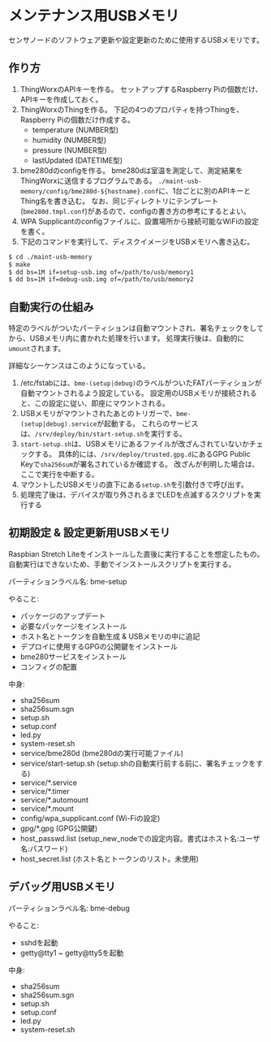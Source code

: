 # メンテナンス用USBメモリ
センサノードのソフトウェア更新や設定更新のために使用するUSBメモリです。


## 作り方
1. ThingWorxのAPIキーを作る。
   セットアップするRaspberry Piの個数だけ、APIキーを作成しておく。
2. ThingWorxのThingを作る。
   下記の4つのプロパティを持つThingを、Raspberry Piの個数だけ作成する。
   * temperature (NUMBER型)
   * humidity (NUMBER型)
   * pressure (NUMBER型)
   * lastUpdated (DATETIME型)
2. bme280dのconfigを作る。
   bme280dは室温を測定して、測定結果をThingWorxに送信するプログラムである。
   `./maint-usb-memory/config/bme280d-${hostname}.conf`に、1台ごとに別のAPIキーとThing名を書き込む。
   なお、同じディレクトリにテンプレート(`bme280d.tmpl.conf`)があるので、configの書き方の参考にするとよい。
3. WPA Supplicantのconfigファイルに、設置場所から接続可能なWiFiの設定を書く。
4. 下記のコマンドを実行して、ディスクイメージをUSBメモリへ書き込む。
```bash
$ cd ./maint-usb-memory
$ make
$ dd bs=1M if=setup-usb.img of=/path/to/usb/memory1
$ dd bs=1M if=debug-usb.img of=/path/to/usb/memory2
```

## 自動実行の仕組み
特定のラベルがついたパーティションは自動マウントされ、署名チェックをしてから、USBメモリ内に書かれた処理を行います。
処理実行後は、自動的に`umount`されます。

詳細なシーケンスはこのようになっている。

1. /etc/fstabには、`bme-(setup|debug)`のラベルがついたFATパーティションが自動マウントされるよう設定している。
   設定用のUSBメモリが接続されると、この設定に従い、即座にマウントされる。
2. USBメモリがマウントされたあとのトリガーで、`bme-(setup|debug).service`が起動する。
   これらのサービスは、`/srv/deploy/bin/start-setup.sh`を実行する。
3. `start-setup.sh`は、USBメモリにあるファイルが改ざんされていないかチェックする。
   具体的には、`/srv/deploy/trusted.gpg.d`にあるGPG Public Keyで`sha256sum`が署名されているか確認する。
   改ざんが判明した場合は、ここで実行を中断する。
4. マウントしたUSBメモリの直下にある`setup.sh`を引数付きで呼び出す。
5. 処理完了後は、デバイスが取り外されるまでLEDを点滅するスクリプトを実行する
   
   
## 初期設定 & 設定更新用USBメモリ
Raspbian Stretch Liteをインストールした直後に実行することを想定したもの。
自動実行はできないため、手動でインストールスクリプトを実行する。

パーティションラベル名: bme-setup

やること:
- パッケージのアップデート
- 必要なパッケージをインストール
- ホスト名とトークンを自動生成 & USBメモリの中に追記
- デプロイに使用するGPGの公開鍵をインストール
- bme280サービスをインストール
- コンフィグの配置

中身:
- sha256sum
- sha256sum.sgn
- setup.sh
- setup.conf
- led.py
- system-reset.sh
- service/bme280d  (bme280dの実行可能ファイル)
- service/start-setup.sh  (setup.shの自動実行前する前に、署名チェックをする)
- service/*.service
- service/*.timer
- service/*.automount
- service/*.mount
- config/wpa_supplicant.conf  (Wi-Fiの設定)
- gpg/*.gpg  (GPG公開鍵) 
- host_passwd.list  (setup_new_nodeでの設定内容。書式はホスト名:ユーザ名:パスワード)
- host_secret.list  (ホスト名とトークンのリスト。未使用)


## デバッグ用USBメモリ
パーティションラベル名: bme-debug

やること:
- sshdを起動
- getty@tty1 ~ getty@tty5を起動

中身:
- sha256sum
- sha256sum.sgn
- setup.sh
- setup.conf
- led.py
- system-reset.sh
